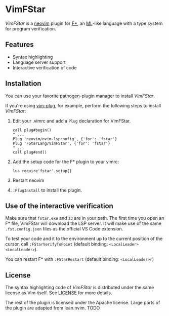 # VimFStar

*VimFStar* is a [neovim] plugin for [F*], an [ML]-like language with a type system for program verification.

## Features

- Syntax highlighting
- Language server support
- Interactive verification of code

## Installation

You can use your favorite [pathogen]-plugin manager to install *VimFStar*. 

If you're using [vim-plug], for example, perform the following steps to install *VimFStar*:

1. Edit your .vimrc and add a `Plug` declaration for VimFStar.

	```vim
	call plug#begin()
	" ...
	Plug 'neovim/nvim-lspconfig', {'for': 'fstar'}
	Plug 'FStarLang/VimFStar', {'for': 'fstar'}
	" ...
	call plug#end()
	```
2. Add the setup code for the F* plugin to your vimrc:
    ```vim
    lua require'fstar'.setup{}
    ```
3. Restart neovim
4. `:PlugInstall` to install the plugin.

## Use of the interactive verification

Make sure that `fstar.exe` and `z3` are in your path.  The first time you open an F* file, VimFStar will download the LSP server.  It will make use of the same `.fst.config.json` files as the official VS Code extension.

To test your code and it to the environment up to the current position of the cursor, call `:FStarVerifyToPoint` (default binding: `<LocalLeader><LocalLeader>`).

You can restart F* with `:FStarRestart` (default binding: `<LocalLeader>r`)

## License

The syntax highlighting code of *VimFStar* is distributed under the same license as Vim itself. See [LICENSE] for more details.

The rest of the plugin is licensed under the Apache license.  Large parts of the plugin are adapted from lean.nvim.  TODO

[ML]: https://en.wikipedia.org/wiki/ML_(programming_language)
[neovim]: https://neovim.org
[F*]: https://fstar-lang.org
[vim-plug]: https://github.com/junegunn/vim-plug
[pathogen]: https://github.com/tpope/vim-pathogen
[LICENSE]: http://github.com/FStarLang/VimFStar/blob/master/LICENSE
